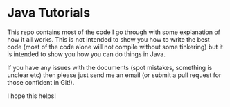 # Java Tutorials

This repo contains most of the code I go through with some explanation of
how it all works. This is not intended to show you how to write the best code
(most of the code alone will not compile without some tinkering) but it is
intended to show you how you can do things in Java.

If you have any issues with the documents (spot mistakes, something is unclear etc)
then please just send me an email (or submit a pull request for those confident in Git!).

I hope this helps!
